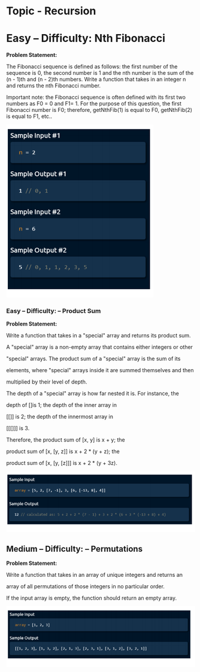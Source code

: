 # Topic - Recursion

# Easy – Difficulty: Nth Fibonacci

**Problem Statement:**

The Fibonacci sequence is defined as follows: the first number of the sequence is 0, the
second number is 1 and the nth number is the sum of the (n - 1)th and (n - 2)th numbers. Write a
function that takes in an integer n and returns the nth Fibonacci number.

Important note: the Fibonacci sequence is often defined with its first two numbers as F0 = 0 and
F1= 1. For the purpose of this question, the first Fibonacci number is F0; therefore, getNthFib(1) is
equal to F0, getNthFib(2) is equal to F1, etc..

![alt text](https://github.com/Suryansh555/ARTH-Daily-Code/blob/master/DSA%20-%20Recursion%201/Sample1.png?raw=true)

### Easy – Difficulty: – Product Sum

**Problem Statement:**

Write a function that takes in a "special" array and returns its product sum.

A "special" array is a non-empty array that contains either integers or other

"special" arrays. The product sum of a "special" array is the sum of its

elements, where "special" arrays inside it are summed themselves and then

multiplied by their level of depth.

The depth of a "special" array is how far nested it is. For instance, the

depth of []is 1; the depth of the inner array in

[[]] is 2; the depth of the innermost array in

[[[]]] is 3.

Therefore, the product sum of [x, y] is x + y; the

product sum of [x, [y, z]] is x + 2 * (y + z); the

product sum of [x, [y, [z]]] is x + 2 * (y + 3z).

![alt text](https://github.com/Suryansh555/ARTH-Daily-Code/blob/master/DSA%20-%20Recursion%201/Sample2.png?raw=true)


## Medium – Difficulty: – Permutations

**Problem Statement:**

Write a function that takes in an array of unique integers and returns an

array of all permutations of those integers in no particular order.

If the input array is empty, the function should return an empty array.

![alt text](https://github.com/Suryansh555/ARTH-Daily-Code/blob/master/DSA%20-%20Recursion%201/Sample3.png?raw=true)


